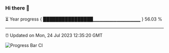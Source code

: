 ### Hi there 👋

⏳ Year progress { ████████████████▁▁▁▁▁▁▁▁▁▁▁▁▁▁ } 56.03 %

---

⏰ Updated on Mon, 24 Jul 2023 12:35:20 GMT

![Progress Bar CI](https://github.com/ZhaoGui/ZhaoGui/workflows/Progress%20Bar%20CI/badge.svg)
